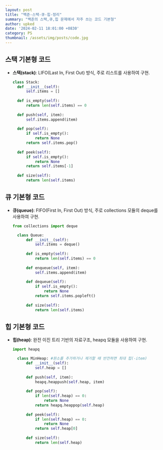 ```yaml
---
layout: post
title: "백준-스택-큐-힙-정리"
summary: "백준의 스택,큐,힙 문제에서 자주 쓰는 코드 기본형"
author: upked
date: '2024-02-11 18:01:00 +0830'
category: PS
thumbnail: /assets/img/posts/code.jpg
---
```


## 스택 기본형 코드

- **스택(stack)**: LIFO(Last In, First Out) 방식, 주로 리스트를 사용하여 구현.
  ```python
  class Stack:
    def __init__(self):
        self.items = []
    
    def is_empty(self):
        return len(self.items) == 0
    
    def push(self, item):
        self.items.append(item)
    
    def pop(self):
        if self.is_empty():
            return None
        return self.items.pop()
    
    def peek(self):
        if self.is_empty():
            return None
        return self.items[-1]
    
    def size(self):
        return len(self.items)

  ```
  
## 큐 기본형 코드

- **큐(queue)**: FIFO(First In, First Out) 방식, 주로 collections 모듈의 deque를 사용하여 구현.
  ```python
  from collections import deque

    class Queue:
        def __init__(self):
            self.items = deque()
    
        def is_empty(self):
            return len(self.items) == 0
    
        def enqueue(self, item):
            self.items.append(item)
    
        def dequeue(self):
            if self.is_empty():
                return None
            return self.items.popleft()
    
        def size(self):
            return len(self.items)
  ```
  
## 힙 기본형 코드

- **힙(heap)**: 완전 이진 트리 기반의 자료구조, heapq 모듈을 사용하여 구현.
  ```python
  import heapq

    class MinHeap: #원소를 추가하거나 제거할 때 반전하면 최대 힙(-item)
        def __init__(self):
            self.heap = []
    
        def push(self, item):
            heapq.heappush(self.heap, item)
    
        def pop(self):
            if len(self.heap) == 0:
                return None
            return heapq.heappop(self.heap)
    
        def peek(self):
            if len(self.heap) == 0:
                return None
            return self.heap[0]
    
        def size(self):
            return len(self.heap)

  ```
